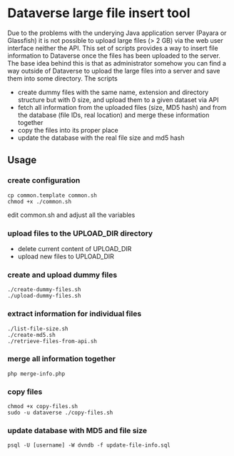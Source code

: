# Dataverse large file insert tool

Due to the problems with the underying Java application server (Payara or Glassfish) it is not possible to upload large files (> 2 GB) via the web user interface neither the API. This set of scripts provides a way to insert file information to Dataverse once the files has been uploaded to the server. The base idea behind this is that as administrator somehow you can find a way outside of Dataverse to upload the large files into a server and save them into some directory. The scripts 
* create dummy files with the same name, extension and directory structure but with 0 size, and upload them to a given dataset via API
* fetch all information from the uploaded files (size, MD5 hash) and from the database (file IDs, real location) and merge these information together
* copy the files into its proper place
* update the database with the real file size and md5 hash 

## Usage
### create configuration

```
cp common.template common.sh
chmod +x ./common.sh
```

edit common.sh and adjust all the variables

### upload files to the UPLOAD_DIR directory

* delete current content of UPLOAD_DIR
* upload new files to UPLOAD_DIR

### create and upload dummy files
```
./create-dummy-files.sh
./upload-dummy-files.sh
```

### extract information for individual files
```
./list-file-size.sh
./create-md5.sh
./retrieve-files-from-api.sh
```

### merge all information together
```
php merge-info.php
```

### copy files
```
chmod +x copy-files.sh
sudo -u dataverse ./copy-files.sh
```

### update database with MD5 and file size
```
psql -U [username] -W dvndb -f update-file-info.sql
```
